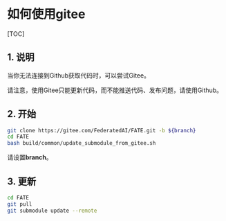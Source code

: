 # 如何使用gitee

[TOC]

## 1. 说明

当你无法连接到Github获取代码时，可以尝试Gitee。

请注意，使用Gitee只能更新代码，而不能推送代码、发布问题，请使用Github。

## 2. 开始

```bash
git clone https://gitee.com/FederatedAI/FATE.git -b ${branch}
cd FATE
bash build/common/update_submodule_from_gitee.sh
```

请设置**branch**。

## 3. 更新

```bash
cd FATE
git pull
git submodule update --remote
```
